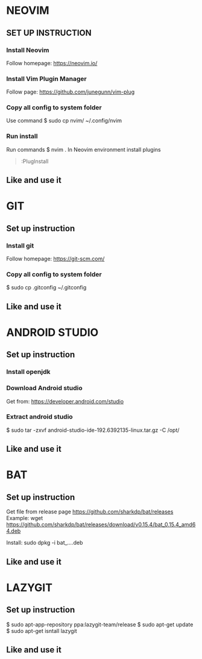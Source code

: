 ﻿
# NEOVIM
## SET UP INSTRUCTION

### Install Neovim
Follow homepage: https://neovim.io/

### Install Vim Plugin Manager
Follow page: https://github.com/junegunn/vim-plug

### Copy all config to system folder
Use command
$ sudo cp nvim/ ~/.config/nvim

### Run install
Run commands
$ nvim .
In Neovim environment install plugins
> :PlugInstall

## Like and use it

# GIT
## Set up instruction

### Install git
Follow homepage: https://git-scm.com/

### Copy all config to system folder
$ sudo cp .gitconfig ~/.gitconfig

## Like and use it

# ANDROID STUDIO
## Set up instruction

### Install openjdk


### Download Android studio
Get from: https://developer.android.com/studio

### Extract android studio
$ sudo tar -zxvf android-studio-ide-192.6392135-linux.tar.gz -C /opt/

## Like and use it


# BAT
## Set up instruction
Get file from release page
https://github.com/sharkdp/bat/releases
Example:
wget https://github.com/sharkdp/bat/releases/download/v0.15.4/bat_0.15.4_amd64.deb

Install:
sudo dpkg -i bat_….deb

## Like and use it


# LAZYGIT
## Set up instruction
$ sudo apt-app-repository ppa:lazygit-team/release
$ sudo apt-get update
$ sudo apt-get isntall lazygit

## Like and use it

